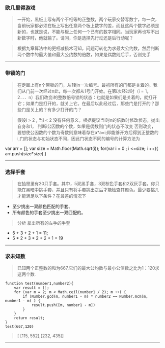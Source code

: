 
### 欧几里得游戏

>  一开始，黑板上写有两个不相等的正整数，两个玩家交替写数字，每一次，当前玩家都必须在板上写出任意两个板上数字的差，而且这两个数字必须是新的，也就是说，不能与板上任何一个已有的数字相同。当玩家再也写不出新数字时，他就输了。请问，你是选择先行动还是后行动呢？

>  根据九章算法中的更相减损术可知，问题可转化为求最大公约数，然后判断两个数中的最大值和最大公约数的倍数，如果是偶数则后手，否则先手

--------------------------------------------------------------------

### 带锁的门
> 在走廊上有n个带锁的门，从1到n一次编号。最初所有的门都是关着的。我们从门前一次经过n此，每一次都从1号门开始。在第i次经过时（i = 1，2．．．n）我们改变i的整数倍号锁的状态：也就是如果们是关着的，就打开它；如果门是打开的，就关上它。在最后以此经过后，那些门是打开的？那些门是关上的？有多少打开的门？

> 假设i > 2 , 当i \< 2 没有任何意义，根据提议当i时n的倍数时修改状态，抛出自身和1， 判断i公因数的个数，如果是偶数则门的状态不改变 否则改变，要想使公因数的个数为奇数则意味着存在a*a=i;即能够开方后得到正整数的i,门的状态与初始状态不同，因此门状态不同的编号的计算方法为

  var arr = [];
  var size = Math.floor(Math.sqrt(i));
  for(var i = 0 ; i <=size; i ++){
    arr.push(size*size)
  }

--------------------------------------------------------------------

### 选择手套

> 在抽屉里有20只手套。其中，5双黑手套，3双棕色手套和2双灰手套。你只能在黑暗中挑手套，并且只有将手套挑出之后才能检查其颜色。最少要挑几才能满足以下条件？在最差的情况下

+ 至少挑出一双颜色匹配的手套、
+ 所有颜色的手套至少挑出一双匹配的。

> 分析 拿出所有的左手的手套

+ 5 + 3 + 2 + 1 = 11;
+ 5 * 2 + 3 * 2 + 2 + 1 = 19

--------------------------------------------------------------------

### 求未知数

> 已知两个正整数的和为667,它们的最大公约数与最小公倍数之比为1：120求这两个数.

    function test(number1,number2){
        var result = [];
        for (var m = 2; m < Math.ceil(number1 / 2); m ++) {
            if (Number.gcd(m, number1 - m) * number2 == Number.mcm(m, number1 - m) ) {
                result.push([m, number1 - m])
            }
        }
        return result;
    }
    test(667,120)

> [ [115, 552],[232, 435]] 

--------------------------------------------------------------------
